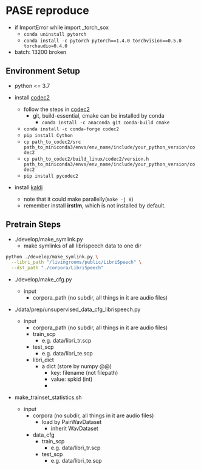 # PASE reproduce

* if ImportError while import _torch_sox
  * `conda uninstall pytorch`
  * `conda install -c pytorch pytorch==1.4.0 torchvision==0.5.0 torchaudio=0.4.0`
* batch: 13200 broken
## Environment Setup

* python <= 3.7

* install [codec2](https://github.com/drowe67/codec2)
  * follow the steps in [codec2](https://github.com/drowe67/codec2)
    * git, build-essential, cmake can be installed by conda
      * `conda install -c anaconda git conda-build cmake`
  * `conda install -c conda-forge codec2`
  * `pip install Cython`
  * `cp path_to_codec2/src path_to_miniconda3/envs/env_name/include/your_python_version/codec2`
  * `cp path_to_codec2/build_linux/codec2/version.h path_to_miniconda3/envs/env_name/include/your_python_version/codec2`
  * `pip install pycodec2`

* install [kaldi](https://github.com/kaldi-asr/kaldi/blob/master/INSTALL)
  * note that it could make parallelly(`make -j 8`)
  * remember install **irstlm**, which is not installed by default.

## Pretrain Steps

* ./develop/make_symlink.py
  * make symlinks of all librispeech data to one dir

```bash
python ./develop/make_symlink.py \
  --libri_path "/livingrooms/public/LibriSpeech" \
  --dst_path "./corpora/LibriSpeech"
```

* ./develop/make_cfg.py
  * input
    * corpora_path (no subdir, all things in it are audio files)

* ./data/prep/unsupervised_data_cfg_librispeech.py
  * input
    * corpora_path (no subdir, all things in it are audio files)
    * train_scp
      * e.g. data/libri_tr.scp
    * test_scp
      * e.g. data/libri_te.scp
    * libri_dict
      * a dict (store by numpy @@)
        * key: filename (not filepath)
        * value: spkid (int)
        * 

* make_trainset_statistics.sh
  * input
    * corpora (no subdir, all things in it are audio files)
      * load by PairWavDataset
        * inherit WavDataset
    * data_cfg
      * train_scp
        * e.g. data/libri_tr.scp
      * test_scp
        * e.g. data/libri_te.scp
